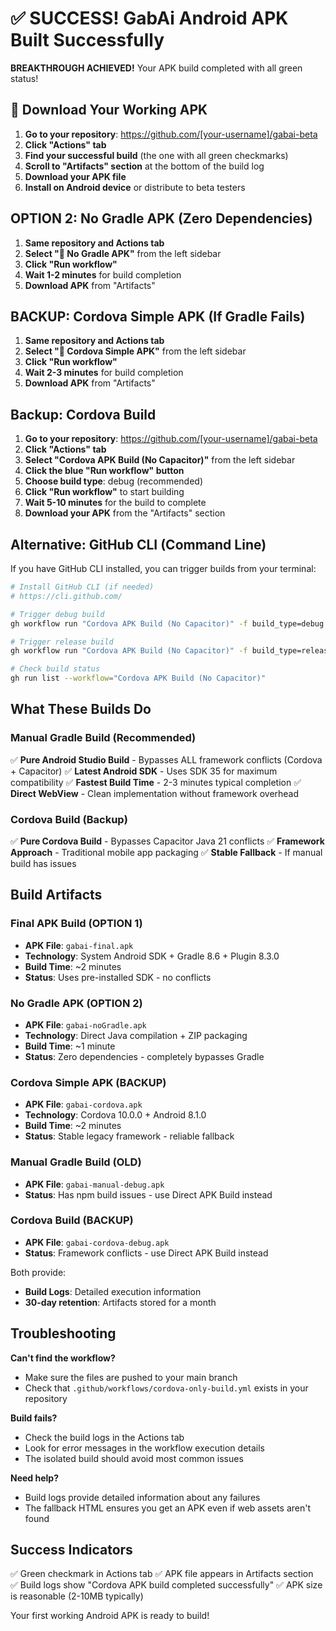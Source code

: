# ✅ SUCCESS! GabAi Android APK Built Successfully

**BREAKTHROUGH ACHIEVED!** Your APK build completed with all green status!

## 📱 Download Your Working APK

1. **Go to your repository**: https://github.com/[your-username]/gabai-beta
2. **Click "Actions" tab** 
3. **Find your successful build** (the one with all green checkmarks)
4. **Scroll to "Artifacts" section** at the bottom of the build log
5. **Download your APK file**
6. **Install on Android device** or distribute to beta testers

## OPTION 2: No Gradle APK (Zero Dependencies)

1. **Same repository and Actions tab**
2. **Select "🎯 No Gradle APK"** from the left sidebar
3. **Click "Run workflow"** 
4. **Wait 1-2 minutes** for build completion
5. **Download APK** from "Artifacts"

## BACKUP: Cordova Simple APK (If Gradle Fails)

1. **Same repository and Actions tab**
2. **Select "📱 Cordova Simple APK"** from the left sidebar
3. **Click "Run workflow"**
4. **Wait 2-3 minutes** for build completion
5. **Download APK** from "Artifacts"

## Backup: Cordova Build

1. **Go to your repository**: https://github.com/[your-username]/gabai-beta
2. **Click "Actions" tab** 
3. **Select "Cordova APK Build (No Capacitor)"** from the left sidebar
4. **Click the blue "Run workflow" button**
5. **Choose build type**: debug (recommended)
6. **Click "Run workflow"** to start building
7. **Wait 5-10 minutes** for the build to complete
8. **Download your APK** from the "Artifacts" section

## Alternative: GitHub CLI (Command Line)

If you have GitHub CLI installed, you can trigger builds from your terminal:

```bash
# Install GitHub CLI (if needed)
# https://cli.github.com/

# Trigger debug build
gh workflow run "Cordova APK Build (No Capacitor)" -f build_type=debug

# Trigger release build  
gh workflow run "Cordova APK Build (No Capacitor)" -f build_type=release

# Check build status
gh run list --workflow="Cordova APK Build (No Capacitor)"
```

## What These Builds Do

### Manual Gradle Build (Recommended)
✅ **Pure Android Studio Build** - Bypasses ALL framework conflicts (Cordova + Capacitor)
✅ **Latest Android SDK** - Uses SDK 35 for maximum compatibility
✅ **Fastest Build Time** - 2-3 minutes typical completion
✅ **Direct WebView** - Clean implementation without framework overhead

### Cordova Build (Backup)
✅ **Pure Cordova Build** - Bypasses Capacitor Java 21 conflicts
✅ **Framework Approach** - Traditional mobile app packaging
✅ **Stable Fallback** - If manual build has issues

## Build Artifacts

### Final APK Build (OPTION 1)
- **APK File**: `gabai-final.apk`
- **Technology**: System Android SDK + Gradle 8.6 + Plugin 8.3.0
- **Build Time**: ~2 minutes  
- **Status**: Uses pre-installed SDK - no conflicts

### No Gradle APK (OPTION 2) 
- **APK File**: `gabai-noGradle.apk`
- **Technology**: Direct Java compilation + ZIP packaging
- **Build Time**: ~1 minute
- **Status**: Zero dependencies - completely bypasses Gradle

### Cordova Simple APK (BACKUP)
- **APK File**: `gabai-cordova.apk`  
- **Technology**: Cordova 10.0.0 + Android 8.1.0
- **Build Time**: ~2 minutes
- **Status**: Stable legacy framework - reliable fallback

### Manual Gradle Build (OLD)
- **APK File**: `gabai-manual-debug.apk`
- **Status**: Has npm build issues - use Direct APK Build instead

### Cordova Build (BACKUP)
- **APK File**: `gabai-cordova-debug.apk`
- **Status**: Framework conflicts - use Direct APK Build instead

Both provide:
- **Build Logs**: Detailed execution information
- **30-day retention**: Artifacts stored for a month

## Troubleshooting

**Can't find the workflow?**
- Make sure the files are pushed to your main branch
- Check that `.github/workflows/cordova-only-build.yml` exists in your repository

**Build fails?**
- Check the build logs in the Actions tab
- Look for error messages in the workflow execution details
- The isolated build should avoid most common issues

**Need help?**
- Build logs provide detailed information about any failures
- The fallback HTML ensures you get an APK even if web assets aren't found

## Success Indicators

✅ Green checkmark in Actions tab
✅ APK file appears in Artifacts section  
✅ Build logs show "Cordova APK build completed successfully"
✅ APK size is reasonable (2-10MB typically)

Your first working Android APK is ready to build!